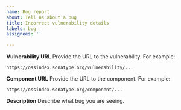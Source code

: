 ```yaml
---
name: Bug report
about: Tell us about a bug
title: Incorrect vulnerability details
labels: bug
assignees: ''

---
```


**Vulnerability URL**
Provide the URL to the vulnerability. For example:
```
https://ossindex.sonatype.org/vulnerability/...
```

**Component URL**
Provide the URL to the component. For example:
```
https://ossindex.sonatype.org/component/...
```

**Description**
Describe what bug you are seeing.
